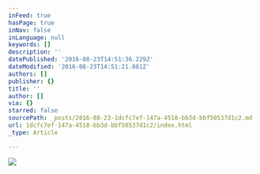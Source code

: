 ```yaml
---
inFeed: true
hasPage: true
inNav: false
inLanguage: null
keywords: []
description: ''
datePublished: '2016-08-23T14:51:36.229Z'
dateModified: '2016-08-23T14:51:21.081Z'
authors: []
publisher: {}
title: ''
author: []
via: {}
starred: false
sourcePath: _posts/2016-08-23-1dcfc7ef-147a-4518-bb3d-bbf50537d1c2.md
url: 1dcfc7ef-147a-4518-bb3d-bbf50537d1c2/index.html
_type: Article

---
```

![](https://the-grid-user-content.s3-us-west-2.amazonaws.com/ee6b9bbd-e44d-4e2f-a2db-969438ba900e.jpg)